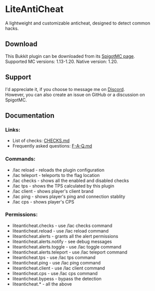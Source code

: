 # LiteAntiCheat
A lightweight and customizable anticheat, designed to detect common hacks.

## Download
This Bukkit plugin can be downloaded from its [SpigotMC page](https://www.spigotmc.org/resources/liteanticheat.112053/).<br>
Supported MC versions: 1.13-1.20. Native version: 1.20.

## Support
I'd appreciate it, if you choose to message me on [Discord](https://discord.gg/EQExhK8Ghm).<br>
However, you can also create an issue on GitHub or a discussion on SpigotMC.

## Documentation
### Links:
* List of checks: [CHECKS.md](CHECKS.md)
* Frequently asked questions: [F-A-Q.md](F-A-Q.md)

### Commands:
* /lac reload - reloads the plugin configuration
* /lac teleport - teleports to the flag location
* /lac checks - shows all the enabled and disabled checks
* /lac tps - shows the TPS calculated by this plugin
* /lac client - shows player's client brand
* /lac ping - shows player's ping and connection stablity
* /lac cps - shows player's CPS

### Permissions:
* liteanticheat.checks - use /lac checks command
* liteanticheat.reload - use /lac reload command
* liteanticheat.alerts - grants all the alert permissions
* liteanticheat.alerts.notify - see debug messages
* liteanticheat.alerts.toggle - use /lac toggle command
* liteanticheat.alerts.teleport - use /lac teleport command
* liteanticheat.tps - use /lac tps command
* liteanticheat.ping - use /lac ping command
* liteanticheat.client - use /lac client command
* liteanticheat.cps - use /lac cps command
* liteanticheat.bypess - bypass the detection
* liteanticheat.* - all the above
